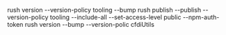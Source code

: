 rush version --version-policy tooling --bump
rush publish --publish --version-policy tooling --include-all --set-access-level public --npm-auth-token 
rush version --bump --version-polic cfdiUtils
